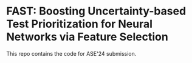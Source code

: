 # FAST: Boosting Uncertainty-based Test Prioritization for Neural Networks via Feature Selection
This repo contains the code for ASE'24 submission. 

